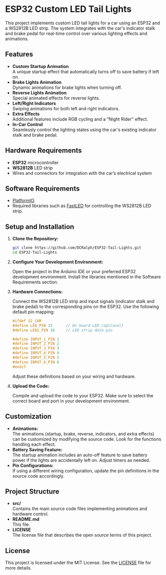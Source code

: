 # ESP32 Custom LED Tail Lights

This project implements custom LED tail lights for a car using an ESP32 and a WS2812B LED strip. The system integrates with the car's indicator stalk and brake pedal for real-time control over various lighting effects and animations.

## Features

- **Custom Startup Animation**  
  A unique startup effect that automatically turns off to save battery if left on.
- **Brake Lights Animation**  
  Dynamic animations for brake lights when turning off.
- **Reverse Lights Animation**  
  Special animated effects for reverse lights.
- **Left/Right Indicators**  
  Swiping animations for both left and right indicators.
- **Extra Effects**  
  Additional features include RGB cycling and a "Night Rider" effect.
- **In-Car Control**  
  Seamlessly control the lighting states using the car's existing indicator stalk and brake pedal.

## Hardware Requirements

- **ESP32** microcontroller
- **WS2812B** LED strip
- Wires and connectors for integration with the car’s electrical system

## Software Requirements

- [PlatformIO](https://platformio.org/).
- Required libraries such as [FastLED](https://github.com/FastLED/FastLED) for controlling the WS2812B LED strip.

## Setup and Installation

1. **Clone the Repository:**

   ```bash
   git clone https://github.com/DCRalph/ESP32-Tail-Lights.git
   cd ESP32-Tail-Lights
   ```

2. **Configure Your Development Environment:**

   Open the project in the Arduino IDE or your preferred ESP32 development environment. Install the libraries mentioned in the Software Requirements section.

3. **Hardware Connections:**

   Connect the WS2812B LED strip and input signals (indicator stalk and brake pedal) to the corresponding pins on the ESP32. Use the following default pin mapping:

   ```cpp
   #ifdef S2_CAR
   #define LED_PIN 15      // On board LED (optional)
   #define LEDS_PIN 16     // LED strip data pin

   #define INPUT_1_PIN 1
   #define INPUT_2_PIN 2
   #define INPUT_3_PIN 3
   #define INPUT_4_PIN 4
   #define INPUT_5_PIN 5
   #define INPUT_6_PIN 6
   #endif
   ```

   Adjust these definitions based on your wiring and hardware.

4. **Upload the Code:**

   Compile and upload the code to your ESP32. Make sure to select the correct board and port in your development environment.

## Customization

- **Animations:**  
  The animations (startup, brake, reverse, indicators, and extra effects) can be customized by modifying the source code. Look for the functions handling each effect.
- **Battery Saving Feature:**  
  The startup animation includes an auto-off feature to save battery power if the lights are accidentally left on. Adjust timers as needed.
- **Pin Configurations:**  
  If using a different wiring configuration, update the pin definitions in the source code accordingly.

## Project Structure

- **src/**  
  Contains the main source code files implementing animations and hardware control.
- **README.md**  
  This file.
- **LICENSE**  
  The license file that describes the open source terms of this project.

## License

This project is licensed under the MIT License. See the [LICENSE](LICENSE) file for more details.
